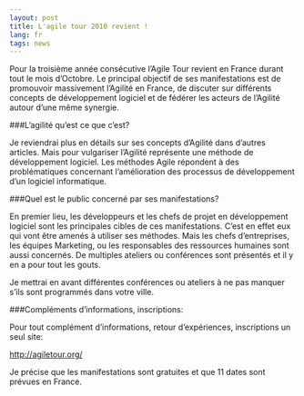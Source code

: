 ```yaml
---
layout: post
title: L'agile tour 2010 revient !
lang: fr
tags: news
---
```

Pour la troisième année consécutive l’Agile Tour revient en France durant tout le mois d’Octobre. Le principal objectif de ses manifestations est de promouvoir massivement l’Agilité en France, de discuter sur différents concepts de développement logiciel et de fédérer les acteurs de l’Agilité autour d’une même synergie.

###L’agilité qu’est ce que c’est?

Je reviendrai plus en détails sur ses concepts d’Agilité dans d’autres articles. Mais pour vulgariser l’Agilité représente une méthode de développement logiciel. Les méthodes Agile répondent à des problématiques concernant l’amélioration des processus de développement d’un logiciel informatique.

###Quel est le public concerné par ses manifestations?

En premier lieu, les développeurs et les chefs de projet en développement logiciel sont les principales cibles de ces manifestations. C’est en effet eux qui vont être amenés à utiliser ses méthodes. Mais les chefs d’entreprises, les équipes Marketing, ou les responsables des ressources humaines sont aussi concernés. De multiples ateliers ou conférences sont présentés et il y en a pour tout les gouts.

Je mettrai en avant différentes conférences ou ateliers à ne pas manquer s’ils sont programmés dans votre ville.

###Compléments d’informations, inscriptions:

Pour tout complément d’informations, retour d’expériences, inscriptions un seul site:

http://agiletour.org/

Je précise que les manifestations sont gratuites et que 11 dates sont prévues en France.

